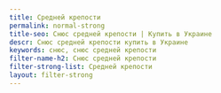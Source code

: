 ```yaml
---
title: Средней крепости
permalink: normal-strong
title-seo: Снюс средней крепости | Купить в Украине
descr: Снюс средней крепости купить в Украине
keywords: снюс, снюс средней крепости
filter-name-h2: Снюс средней крепости
filter-strong-list: Средней крепости
layout: filter-strong
---
```


